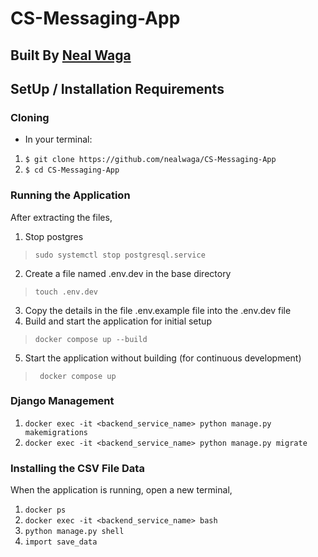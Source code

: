 # CS-Messaging-App

## Built By [Neal Waga](https://github.com/nealwaga/)

## SetUp / Installation Requirements
### Cloning
* In your terminal:
1. ``$ git clone https://github.com/nealwaga/CS-Messaging-App``
2. ``$ cd CS-Messaging-App``

### Running the Application
After extracting the files,
1. Stop postgres
>`` sudo systemctl stop postgresql.service ``
2. Create a file named .env.dev in the base directory
>`` touch .env.dev ``
3. Copy the details in the file .env.example file into the .env.dev file
4. Build and start the application for initial setup
>`` docker compose up --build ``
5. Start the application without building (for continuous development)
>`` docker compose up``

### Django Management
1. `` docker exec -it <backend_service_name> python manage.py makemigrations ``
2. `` docker exec -it <backend_service_name> python manage.py migrate ``

### Installing the CSV File Data
When the application is running, open a new terminal,
1. `` docker ps ``
2. `` docker exec -it <backend_service_name> bash ``
3. `` python manage.py shell ``
4. `` import save_data ``